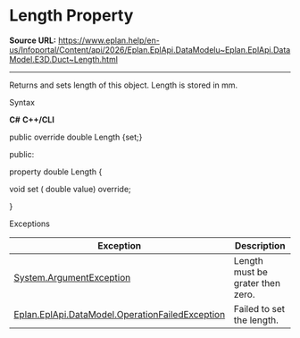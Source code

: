 # Length Property

**Source URL:** https://www.eplan.help/en-us/Infoportal/Content/api/2026/Eplan.EplApi.DataModelu~Eplan.EplApi.DataModel.E3D.Duct~Length.html

---

Returns and sets length of this object. Length is stored in mm.

Syntax

**C#**
**C++/CLI**


public override double Length {set;}

public:

property double Length {

   void set (    double value) override;

}


Exceptions

| Exception | Description |
| --- | --- |
| [System.ArgumentException](#) | Length must be grater then zero. |
| [Eplan.EplApi.DataModel.OperationFailedException](Eplan.EplApi.DataModelu~Eplan.EplApi.DataModel.OperationFailedException.html) | Failed to set the length. |

